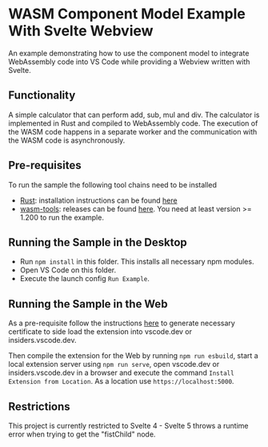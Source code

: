 # WASM Component Model Example With Svelte Webview

An example demonstrating how to use the component model to integrate WebAssembly code into VS Code while providing a Webview written with Svelte.

## Functionality

A simple calculator that can perform add, sub, mul and div. The calculator is implemented in Rust and compiled to WebAssembly code. The execution of the WASM code happens in a separate worker and the communication with the WASM code is asynchronously.

## Pre-requisites

To run the sample the following tool chains need to be installed

- [Rust](https://www.rust-lang.org/): installation instructions can be found [here](https://www.rust-lang.org/tools/install)
- [wasm-tools](https://github.com/bytecodealliance/wasm-tools): releases can be found [here](https://github.com/bytecodealliance/wasm-tools/releases). You need at least version >= 1.200 to run the example.

## Running the Sample in the Desktop

- Run `npm install` in this folder. This installs all necessary npm modules.
- Open VS Code on this folder.
- Execute the launch config `Run Example`.

## Running the Sample in the Web

As a pre-requisite follow the instructions [here](https://code.visualstudio.com/api/extension-guides/web-extensions#test-your-web-extension-in-vscode.dev) to generate necessary certificate to side load the extension into vscode.dev or insiders.vscode.dev.

Then compile the extension for the Web by running `npm run esbuild`, start a local extension server using `npm run serve`, open vscode.dev or insiders.vscode.dev in a browser and execute the command `Install Extension from Location`. As a location use `https://localhost:5000`.

## Restrictions

This project is currently restricted to Svelte 4 - Svelte 5 throws a runtime error when trying to get the "fistChild" node.
